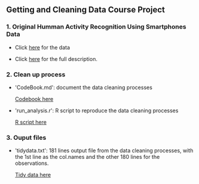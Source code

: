 ## Getting and Cleaning Data Course Project

### 1. Original Humman Activity Recognition Using Smartphones Data

- Click [here](https://d396qusza40orc.cloudfront.net/getdata%2Fprojectfiles%2FUCI%20HAR%20Dataset.zip) for the data

- Click [here](http://archive.ics.uci.edu/ml/datasets/Human+Activity+Recognition+Using+Smartphones) for the full description.

### 2. Clean up process

- 'CodeBook.md': document the data cleaning processes

    [Codebook here](https://github.com/guimiaozhang/datasciencecoursera/blob/main/03_Getting%20and%20Cleaning%20Data/CodeBook.md)

- 'run_analysis.r': R script to reproduce the data cleaning processes
    
    [R script here](https://github.com/guimiaozhang/datasciencecoursera/blob/main/03_Getting%20and%20Cleaning%20Data/run_analysis.r)

### 3. Ouput files

- 'tidydata.txt': 181 lines output file from the data cleaning processes, with the 1st line as the col.names and the other 180 lines for the observations.
    
    [Tidy data here](https://github.com/guimiaozhang/datasciencecoursera/blob/main/03_Getting%20and%20Cleaning%20Data/tidydata.txt)
